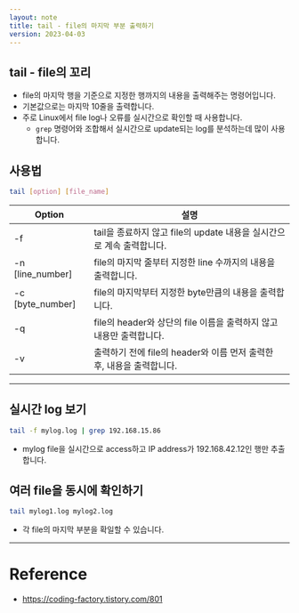 ```yaml
---
layout: note
title: tail - file의 마지막 부분 출력하기
version: 2023-04-03
---
```





## tail - file의 꼬리

- file의 마지막 행을 기준으로 지정한 행까지의 내용을 출력해주는 명령어입니다.
- 기본값으로는 마지막 10줄을 출력합니다.
- 주로 Linux에서 file log나 오류를 실시간으로 확인할 때 사용합니다.
    - `grep` 명령어와 조합해서 실시간으로 update되는 log를 분석하는데 많이 사용합니다.


## 사용법

```sh
tail [option] [file_name]
```

| Option | 설명 |
| - | - |
| -f | tail을 종료하지 않고 file의 update 내용을 실시간으로 계속 출력합니다. |
| -n [line_number] | file의 마지막 줄부터 지정한 line 수까지의 내용을 출력합니다. |
| -c [byte_number] | file의 마지막부터 지정한 byte만큼의 내용을 출력합니다. |
| -q | file의 header와 상단의 file 이름을 출력하지 않고 내용만 출력합니다. |
| -v | 출력하기 전에 file의 header와 이름 먼저 출력한 후, 내용을 출력합니다. |




---




## 실시간 log 보기

```sh
tail -f mylog.log | grep 192.168.15.86
```
- mylog file을 실시간으로 access하고 IP address가 192.168.42.12인 행만 추출합니다.


## 여러 file을 동시에 확인하기

```sh
tail mylog1.log mylog2.log
```
- 각 file의 마지막 부분을 확일할 수 있습니다.




---




# Reference

- https://coding-factory.tistory.com/801

